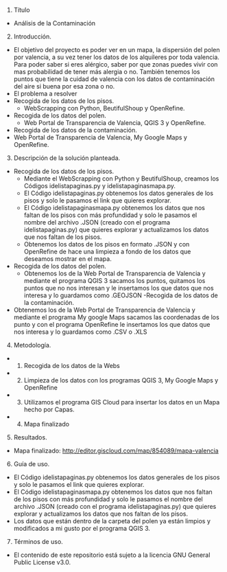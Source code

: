 1. Título
  - Análisis de la Contaminación
2. Introducción. 
  - El objetivo del proyecto es poder ver en un mapa, la dispersión del polen por valencia, a su vez tener los datos de los     alquileres por toda valencia. Para poder saber si eres alérgico, saber por que zonas puedes vivir con mas probabilidad de tener más alergia o no. También tenemos los puntos que tiene la cuidad de valencia con los datos de contaminación del aire si buena por esa zona o no.
 - El problema a resolver
  - Recogida de los datos de los pisos.
    - WebScrapping con Python, BeutifulShoup y OpenRefine.
  - Recogida de los datos del polen.
    - Web Portal de Transparencia de Valencia, QGIS 3 y OpenRefine.
  - Recogida de los datos de la contaminación.
   - Web Portal de Transparencia de Valencia, My Google Maps y OpenRefine.
3. Descripción de la solución planteada.
  - Recogida de los datos de los pisos.
    - Mediante el WebScrapping con Python y BeutifulShoup, creamos los Códigos idelistapaginas.py y idelistapaginasmapa.py.
     - El Código idelistapaginas.py obtenemos los datos generales de los pisos y solo le pasamos el link que quieres explorar.
     - El Código idelistapaginasmapa.py obtenemos los datos que nos faltan de los pisos con más profundidad y solo le pasamos el nombre del archivo .JSON (creado con el programa idelistapaginas.py) que quieres explorar y actualizamos los datos que nos faltan de los pisos.
     - Obtenemos los datos de los pisos en formato .JSON y con OpenRefine de hace una limpieza a fondo de los datos que deseamos mostrar en el mapa.
  - Recogida de los datos del polen.
    - Obtenemos los de la Web Portal de Transparencia de Valencia y mediante el programa QGIS 3 sacamos los puntos, quitamos los puntos que no nos interesan y le insertamos los que datos que nos interesa y lo guardamos como .GEOJSON
  -Recogida de los datos de la contaminación.
   - Obtenemos los de la Web Portal de Transparencia de Valencia y mediante el programa My google Maps sacamos las coordenadas de los punto y con el programa OpenRefine le insertamos los que datos que nos interesa y lo guardamos como .CSV o .XLS
4. Metodología.
 - 1. Recogida de los datos de la Webs
 - 2. Limpieza de los datos con los programas QGIS 3, My Google Maps y OpenRefine
 - 3. Utilizamos el programa GIS Cloud para insertar los datos en un Mapa hecho por Capas.
 - 4. Mapa finalizado
5. Resultados.
 - Mapa finalizado: http://editor.giscloud.com/map/854089/mapa-valencia 
6. Guía de uso.
 -  El Código idelistapaginas.py obtenemos los datos generales de los pisos y solo le pasamos el link que quieres explorar.
 -  El Código idelistapaginasmapa.py obtenemos los datos que nos faltan de los pisos con más profundidad y solo le pasamos el nombre del archivo .JSON (creado con el programa idelistapaginas.py) que quieres explorar y actualizamos los datos que nos faltan de los pisos.
 - Los datos que están dentro de la carpeta del polen ya están limpios y modificados a mi gusto por el programa QGIS 3.
7. Términos de uso. 
 - El contenido de este repositorio está sujeto a la licencia GNU General Public License v3.0.
